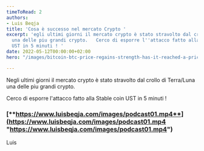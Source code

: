 ```yaml
---
timeToRead: 2
authors:
- Luis Beqja
title: 'Cosa è successo nel mercato Crypto '
excerpt: 'egli ultimi giorni il mercato crypto è stato stravolto dal crollo di Terra/Luna
  una delle piu grandi crypto.   Cerco di esporre l''attacco fatto alla Stable coin
  UST in 5 minuti ! '
date: 2022-05-12T00:00:00+02:00
hero: "/images/bitcoin-btc-price-regains-strength-has-it-reached-a-price-floor.png"

---
```

Negli ultimi giorni il mercato crypto è stato stravolto dal crollo di Terra/Luna una delle piu grandi crypto. 

Cerco di esporre l'attacco fatto alla Stable coin UST in 5 minuti ! 

### [**https://www.luisbeqja.com/images/podcast01.mp4**](https://www.luisbeqja.com/images/podcast01.mp4 "https://www.luisbeqja.com/images/podcast01.mp4")

Luis